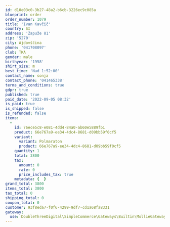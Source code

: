 ```yaml
---
id: d10e03c0-3b27-48a2-b6cb-3226ec9c085a
blueprint: order
order_number: 1079
title: 'Ivan Kavčič'
country: SI
address: 'Žapuže 81'
zip: '5270'
city: Ajdovščina
phone: '041708097'
club: TKA
gender: male
birthyear: '1958'
shirt_size: m
best_time: 'Nad 1:52:00'
contact_name: sonja
contact_phone: '041465338'
terms_and_conditions: true
gdpr: true
published: true
paid_date: '2022-09-05 08:32'
is_paid: true
is_shipped: false
is_refunded: false
items:
  -
    id: 76ece5c8-e081-4dd4-84a0-ab60e5889fb1
    product: 66e767a9-ee34-4dc4-8681-d09bb59f0cf5
    variant:
      variant: Polmaraton
      product: 66e767a9-ee34-4dc4-8681-d09bb59f0cf5
    quantity: 1
    total: 3800
    tax:
      amount: 0
      rate: 0
      price_includes_tax: true
    metadata: {  }
grand_total: 3800
items_total: 3800
tax_total: 0
shipping_total: 0
coupon_total: 0
customer: 93f8eda7-f0f6-4299-9df7-cd1a68fa8331
gateway:
  use: DoubleThreeDigital\SimpleCommerce\Gateways\Builtin\MollieGateway
---
```

